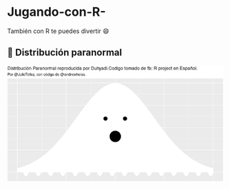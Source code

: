 # Jugando-con-R-
También con R te puedes divertir :smile:

## :ghost: Distribución paranormal 

![](https://github.com/Duhyadi/Jugando-con-R-/blob/main/Imagenes/Screenshot%20from%202021-11-02%2023-24-35.png)

